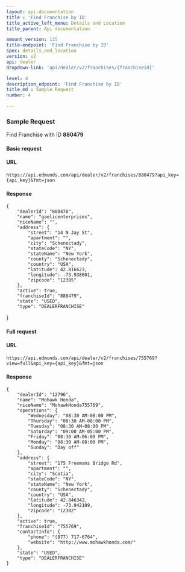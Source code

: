 ```yaml
---
layout: api-documentation
title : 'Find Franchise by ID'
title_active_left_menu: Details and Location
title_parent: Api documentation

amount_version: 125
title-endpoint: 'Find Franchise by ID'
spec: details_and_location
version: v2
api: dealer
dropdown-link: 'api/dealer/v2/franchises/{franchiseId}'

level: 4
description_edpoint: 'Find Franchise by ID'
title_md : Sample Request
number: 4

---
```


### Sample Request

Find Franchise with ID **880479**

#### Basic request

#### URL

    https://api.edmunds.com/api/dealer/v2/franchises/880479?api_key={api_key}&fmt=json

#### Response

    {
        "dealerId": "880478",
        "name": "gaelicenterprises",
        "niceName": "",
        "address": {
            "street": "14 N Jay St",
            "apartment": "",
            "city": "Schenectady",
            "stateCode": "NY",
            "stateName": "New York",
            "county": "Schenectady",
            "country": "USA",
            "latitude": 42.816623,
            "longitude": -73.938601,
            "zipcode": "12305"
        },
        "active": true,
        "franchiseId": "880479",
        "state": "USED",
        "type": "DEALERFRANCHISE"
   }
   
#### Full request

#### URL

    https://api.edmunds.com/api/dealer/v2/franchises/755769?view=full&api_key={api_key}&fmt=json

#### Response

    {
        "dealerId": "12796",
        "name": "Mohawk Honda",
        "niceName": "MohawkHonda755769",
        "operations": {
            "Wednesday": "08:30 AM-08:00 PM",
            "Thursday": "08:30 AM-08:00 PM",
            "Tuesday": "08:30 AM-08:00 PM",
            "Saturday": "09:00 AM-05:00 PM",
            "Friday": "08:30 AM-06:00 PM",
            "Monday": "08:30 AM-08:00 PM",
            "Sunday": "Day off"
        },
        "address": {
            "street": "175 Freemans Bridge Rd",
            "apartment": "",
            "city": "Scotia",
            "stateCode": "NY",
            "stateName": "New York",
            "county": "Schenectady",
            "country": "USA",
            "latitude": 42.846342,
            "longitude": -73.942109,
            "zipcode": "12302"
        },
        "active": true,
        "franchiseId": "755769",
        "contactInfo": {
            "phone": "(877) 717-6764",
            "website": "http://www.mohawkhonda.com/"
        },
        "state": "USED",
        "type": "DEALERFRANCHISE"
    }
    
